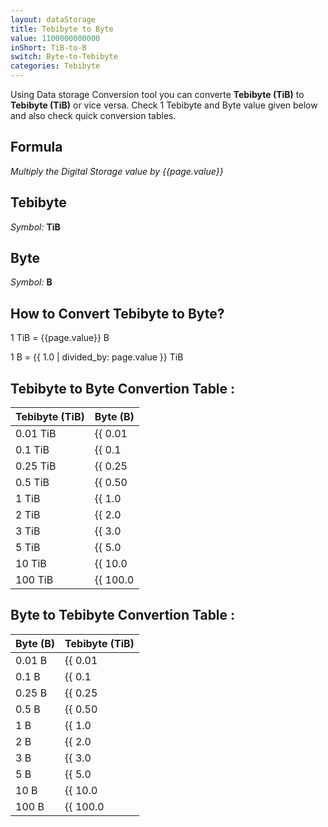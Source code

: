 ```yaml
---
layout: dataStorage
title: Tebibyte to Byte
value: 1100000000000
inShort: TiB-to-B
switch: Byte-to-Tebibyte
categories: Tebibyte
---
```


Using Data storage Conversion tool you can converte **Tebibyte (TiB)** to **Tebibyte (TiB)** or vice versa. Check 1 Tebibyte and Byte value given below and also check quick conversion tables.

## Formula
*Multiply the Digital Storage value by {{page.value}}*

## Tebibyte
*Symbol:* **TiB**

## Byte
*Symbol:* **B**

## How to Convert Tebibyte to Byte?

1 TiB = {{page.value}} B

1 B = {{ 1.0 | divided_by: page.value }} TiB


## Tebibyte to Byte Convertion Table :

| Tebibyte (TiB) | Byte (B) |
| ---- | ---- |
| 0.01 TiB | {{ 0.01 | times: page.value | round: 12 }} B |
| 0.1 TiB | {{ 0.1 | times: page.value | round: 12 }} B |
| 0.25 TiB | {{ 0.25 | times: page.value | round: 12 }} B |
| 0.5 TiB | {{ 0.50 | times: page.value | round: 12 }} B |
| 1 TiB | {{ 1.0 | times: page.value | round: 12 }} B |
| 2 TiB | {{ 2.0 | times: page.value | round: 12 }} B |
| 3 TiB | {{ 3.0 | times: page.value | round: 12 }} B |
| 5 TiB | {{ 5.0 | times: page.value | round: 12 }} B |
| 10 TiB | {{ 10.0 | times: page.value | round: 12 }} B |
| 100 TiB | {{ 100.0 | times: page.value | round: 12 }} B |

## Byte to Tebibyte Convertion Table :

| Byte (B) | Tebibyte (TiB) |
| ---- | ---- |
| 0.01 B | {{ 0.01 | divided_by: page.value | round: 12 }} TiB |
| 0.1 B | {{ 0.1 | divided_by: page.value | round: 12 }} TiB |
| 0.25 B | {{ 0.25 | divided_by: page.value | round: 12 }} TiB |
| 0.5 B | {{ 0.50 | divided_by: page.value | round: 12 }} TiB |
| 1 B | {{ 1.0 | divided_by: page.value | round: 12 }} TiB |
| 2 B | {{ 2.0 | divided_by: page.value | round: 12 }} TiB |
| 3 B | {{ 3.0 | divided_by: page.value | round: 12 }} TiB |
| 5 B | {{ 5.0 | divided_by: page.value | round: 12 }} TiB |
| 10 B | {{ 10.0 | divided_by: page.value | round: 12 }} TiB |
| 100 B | {{ 100.0 | divided_by: page.value | round: 12 }} TiB |


<script>
document.getElementById('selectInput')[17].selected = true
document.getElementById('selectOutput')[1].selected = true
</script>
